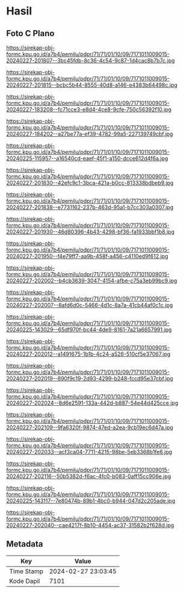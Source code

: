 # Hasil

## Foto C Plano

https://sirekap-obj-formc.kpu.go.id/a7b4/pemilu/pdpr/71/71/01/10/09/7171011009015-20240227-201807--3bc45fdb-8c36-4c54-9c87-1d4cac8b7b7c.jpg

https://sirekap-obj-formc.kpu.go.id/a7b4/pemilu/pdpr/71/71/01/10/09/7171011009015-20240227-201815--bcbc5b44-8555-40d8-a146-e4383b64498c.jpg

https://sirekap-obj-formc.kpu.go.id/a7b4/pemilu/pdpr/71/71/01/10/09/7171011009015-20240227-183208--fc71cce3-e8d4-4ce8-9cfe-750c56392f10.jpg

https://sirekap-obj-formc.kpu.go.id/a7b4/pemilu/pdpr/71/71/01/10/09/7171011009015-20240227-184202--a27be77a-ef39-4782-99a5-227139749cbf.jpg

https://sirekap-obj-formc.kpu.go.id/a7b4/pemilu/pdpr/71/71/01/10/09/7171011009015-20240225-115957--a16540cd-eaef-45f1-a150-dcce612d4f6a.jpg

https://sirekap-obj-formc.kpu.go.id/a7b4/pemilu/pdpr/71/71/01/10/09/7171011009015-20240227-201830--42efc9c1-3bca-421a-b0cc-813338bdbeb9.jpg

https://sirekap-obj-formc.kpu.go.id/a7b4/pemilu/pdpr/71/71/01/10/09/7171011009015-20240227-201838--e7731162-237b-463d-95a1-b7cc303a0307.jpg

https://sirekap-obj-formc.kpu.go.id/a7b4/pemilu/pdpr/71/71/01/10/09/7171011009015-20240227-201930--46d80396-4b43-4298-bf36-fa1933bbf1b8.jpg

https://sirekap-obj-formc.kpu.go.id/a7b4/pemilu/pdpr/71/71/01/10/09/7171011009015-20240227-201950--f4e79ff7-aa9b-458f-a456-c4110ed9f612.jpg

https://sirekap-obj-formc.kpu.go.id/a7b4/pemilu/pdpr/71/71/01/10/09/7171011009015-20240227-202002--b4cb3639-3047-4154-afbe-c75a3eb99bc9.jpg

https://sirekap-obj-formc.kpu.go.id/a7b4/pemilu/pdpr/71/71/01/10/09/7171011009015-20240227-202007--8afd6d0c-5466-4d1c-8a7a-41cb44af0c1c.jpg

https://sirekap-obj-formc.kpu.go.id/a7b4/pemilu/pdpr/71/71/01/10/09/7171011009015-20240225-143029--65df970f-bc44-4de9-8161-7a21a6657991.jpg

https://sirekap-obj-formc.kpu.go.id/a7b4/pemilu/pdpr/71/71/01/10/09/7171011009015-20240227-202012--a1491675-1b1b-4c24-a526-510cf5e37067.jpg

https://sirekap-obj-formc.kpu.go.id/a7b4/pemilu/pdpr/71/71/01/10/09/7171011009015-20240227-202019--890f9c19-2d93-4299-b248-fccd95e37cbf.jpg

https://sirekap-obj-formc.kpu.go.id/a7b4/pemilu/pdpr/71/71/01/10/09/7171011009015-20240227-202024--8d6e2591-133a-442d-b887-54e44d425cce.jpg

https://sirekap-obj-formc.kpu.go.id/a7b4/pemilu/pdpr/71/71/01/10/09/7171011009015-20240227-202109--9fa6320f-9874-47ed-a2ea-9cb19ec6d47a.jpg

https://sirekap-obj-formc.kpu.go.id/a7b4/pemilu/pdpr/71/71/01/10/09/7171011009015-20240227-202033--acf3ca04-7711-4215-98be-5eb3368b1fe6.jpg

https://sirekap-obj-formc.kpu.go.id/a7b4/pemilu/pdpr/71/71/01/10/09/7171011009015-20240227-202116--50b5382d-f6ac-4fc0-b083-0aff15cc906e.jpg

https://sirekap-obj-formc.kpu.go.id/a7b4/pemilu/pdpr/71/71/01/10/09/7171011009015-20240225-143117--7e80474b-89b1-4bc0-b944-047d2c205ade.jpg

https://sirekap-obj-formc.kpu.go.id/a7b4/pemilu/pdpr/71/71/01/10/09/7171011009015-20240227-202040--cae4217f-8b10-4454-ac37-31582b2f628d.jpg


## Metadata

| Key        | Value               |
| ---------- | ------------------- |
| Time Stamp | 2024-02-27 23:03:45 |
| Kode Dapil | 7101                |



